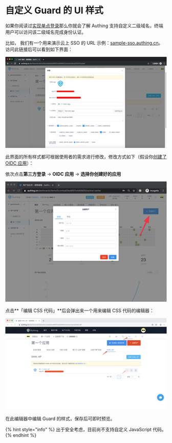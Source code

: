 # 自定义 Guard 的 UI 样式

如果你阅读过[实现单点登录](../../quickstart/implement-sso-with-authing.md)那么你就会了解 Authing 支持自定义二级域名，终端用户可以访问该二级域名完成身份认证。

比如， 我们有一个用来演示云上 SSO 的 URL 示例：[sample-sso.authing.cn](https://sample-sso.authing.cn)。访问此链接后可以看到如下界面：

![](../../.gitbook/assets/image%20%28187%29.png)

此界面的所有样式都可根据使用者的需求进行修改，修改方式如下（假设你[创建了 OIDC 应用](../../advanced/oidc/create-oidc.md)）：

依次点击**第三方登录**  -&gt; **OIDC 应用** -&gt; **选择你创建好的应用**

![](../../.gitbook/assets/image%20%28382%29.png)

点击**「编辑 CSS 代码」**后会弹出来一个用来编辑 CSS 代码的编辑器：

![](../../.gitbook/assets/image%20%28192%29.png)

在此编辑器中编辑 Guard 的样式，保存后可即时预览。

{% hint style="info" %}
出于安全考虑，目前尚不支持自定义 JavaScript 代码。
{% endhint %}


